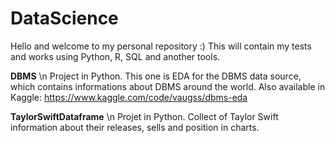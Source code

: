 # DataScience
Hello and welcome to my personal repository :) This will contain my tests and works using Python, R, SQL and another tools.

**DBMS** \n
Project in Python. This one is EDA for the DBMS data source, which contains informations about DBMS around the world. Also available in Kaggle: https://www.kaggle.com/code/vaugss/dbms-eda

**TaylorSwiftDataframe** \n
Projet in Python. Collect of Taylor Swift information about their releases, sells and position in charts.

